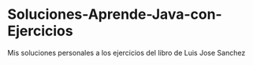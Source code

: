 # Soluciones-Aprende-Java-con-Ejercicios
Mis soluciones personales a los ejercicios del libro de Luis Jose Sanchez
